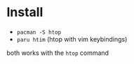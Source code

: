 # Install

- `pacman -S htop`
- `paru htim` (htop with vim keybindings)

both works with the `htop` command

